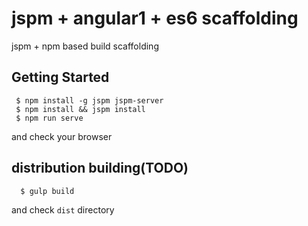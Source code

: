 # jspm + angular1 + es6 scaffolding 

jspm + npm based build scaffolding 

## Getting Started

```
 $ npm install -g jspm jspm-server 
 $ npm install && jspm install
 $ npm run serve 
```

and check your browser


## distribution building(TODO)

```
  $ gulp build
```

and check `dist` directory 

```
```
